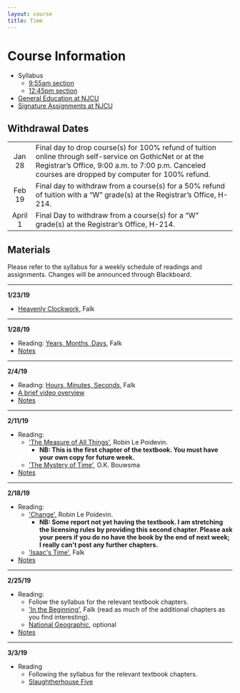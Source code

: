 ```yaml
---
layout: course
title: Time
---
```


# Course Information

+ Syllabus
	+ [9:55am section](Syllabus.pdf)
	+ [12:45pm section](Syllabus1.pdf) 
+ [General Education at NJCU](http://www.njcu.edu/department/general-education)
+ [Signature Assignments at NJCU](http://www.njcu.edu/academics/general-education/signature-assignment-information-students)

## Withdrawal Dates

|         	 |     |
| :-------------: | ------------- |
| Jan 28 | Final day to drop course(s) for 100% refund of tuition online through self-service on GothicNet or at the Registrar’s Office, 9:00 a.m. to 7:00 p.m. Canceled courses are dropped by computer for 100% refund. |
| Feb 19 | Final day to withdraw from a course(s) for a 50% refund of tuition with a “W” grade(s) at the Registrar’s Office, H-214. |
| April 1  | Final Day to withdraw from a course(s) for a “W” grade(s) at the Registrar’s Office, H-214.|

## Materials

Please refer to the syllabus for a weekly schedule of readings and assignments. Changes will be announced through Blackboard. 

---
**1/23/19**

+ [Heavenly Clockwork,](/Readings/Falk1.pdf) Falk

---

**1/28/19**

+ Reading: [Years, Months, Days,](/Readings/Falk2.pdf) Falk
+ [Notes](calendar/notes) 

---

**2/4/19**

+ Reading: [Hours, Minutes, Seconds,](/Readings/Falk3.pdf) Falk
+ [A brief video overview](https://www.youtube.com/watch?v=At5atF4mKiU)
+ [Notes](clock/notes)

---

**2/11/19**

+ Reading:
	+ ['The Measure of All Things'](/measurement/a.pdf), Robin Le Poidevin.
		+ **NB: This is the first chapter of the textbook. You must have your own copy for future week.**
	+ ['The Mystery of Time'](/measurement/bou.pdf), O.K. Bouwsma
+ [Notes](measurement/notes) 

---

**2/18/19**

+ Reading: 
	+ ['Change',](/newton/travels2.pdf) Robin Le Poidevin.
		+ **NB: Some report not yet having the textbook. I am stretching the licensing rules by providing this second chapter. Please ask your peers if you do no have the book by the end of next week; I really can't post any further chapters.**
	+ ['Isaac's Time'](/newton/falk6.pdf), Falk 
+ [Notes](/newton/vacua.pdf)

---

**2/25/19**

+ Reading: 
	+ Follow the syllabus for the relevant textbook chapters. 
	+ ['In the Beginning'](/beginning/Falk7.pdf), Falk (read as much of the additional chapters as you find interesting). 
	+ [National Geographic](https://www.nationalgeographic.com/science/space/universe/origins-of-the-universe/), optional
+ [Notes](beginning/notes) 

---

**3/3/19**

+ Reading
  + Following the syllabus for the relevant textbook chapters. 
  + [Slaughtherhouse Five](flow/S5.pdf)